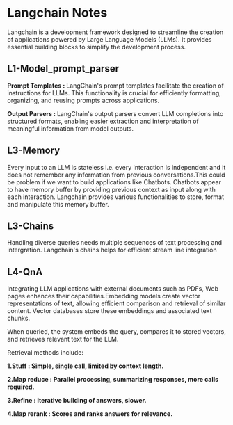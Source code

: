

<h1>Langchain Notes</h1>
<p>    Langchain is a development framework designed to streamline the creation of applications powered by Large Language Models (LLMs). It provides essential building blocks to simplify the development process.</p>
<h2>    L1-Model_prompt_parser</h2>


  <p> <strong>Prompt Templates : </strong> LangChain's prompt templates facilitate the creation of instructions for LLMs. This functionality is crucial for efficiently formatting, organizing, and reusing prompts across applications.</p>


  <p> <strong>Output Parsers :  </strong>LangChain's output parsers convert LLM completions into structured formats, enabling easier extraction and interpretation of meaningful information from model outputs.</p>
<h2>    L3-Memory</h2>


<p> Every input to an LLM is stateless i.e. every interaction is independent and it does not remember any information from previous conversations.This could be problem if we want to build applications like Chatbots.
Chatbots appear to have memory buffer by providing previous context as input along with each interaction. Langchain provides various functionalities to store, format and manipulate this memory buffer. </p>
<h2>    L3-Chains</h2>


<p> Handling diverse queries needs multiple sequences of text processing and intergration. Langchain's chains helps for efficient stream line integration</p>
<h2>    L4-QnA</h2>


<p> Integrating LLM applications with external documents such as PDFs, Web pages  enhances their capabilities.Embedding models create vector representations of text, allowing efficient comparison and retrieval of similar content. Vector databases store these embeddings and associated text chunks.</p>
<p> When queried, the system embeds the query, compares it to stored vectors, and retrieves relevant text for the LLM. </p>
<p> Retrieval methods include: </p>
<p>   <strong>1.Stuff : Simple, single call, limited by context length.</strong> </p>
<p>   <strong>2.Map reduce : Parallel processing, summarizing responses, more calls required.</strong> </p>
<p>   <strong>3.Refine : Iterative building of answers, slower.</strong> </p>
<p>   <strong>4.Map rerank : Scores and ranks answers for relevance.</strong> </p>
</body>

</html>
